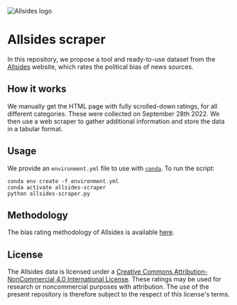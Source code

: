 ![Allsides logo](https://www.allsides.com/sites/all/themes/allsides/images/AllSides-Logo.svg)

# Allsides scraper

In this repository, we propose a tool and ready-to-use dataset from the [Allsides](https://www.allsides.com/media-bias/ratings?field_featured_bias_rating_value=All&field_news_source_type_tid%5B%5D=1&field_news_source_type_tid%5B%5D=2&field_news_source_type_tid%5B%5D=3&field_news_source_type_tid%5B%5D=4&field_news_source_type_tid%5B%5D=5&field_news_bias_nid_1%5B1%5D=1&field_news_bias_nid_1%5B2%5D=2&field_news_bias_nid_1%5B3%5D=3&title=) website, which rates the political bias of news sources.

## How it works

We manually get the HTML page with fully scrolled-down ratings, for all different categories. These were collected on September 28th 2022. We then use a web scraper to gather additional information and store the data in a tabular format.

## Usage

We provide an `environment.yml` file to use with [`conda`](https://conda.io/projects/conda/en/latest/user-guide/install/index.html). To run the script:

```
conda env create -f environment.yml
conda activate allsides-scraper
python allsides-scraper.py
```

## Methodology

The bias rating methodology of Allsides is available [here](https://www.allsides.com/media-bias/media-bias-rating-methods).

## License

The Allsides data is licensed under a [Creative Commons Attribution-NonCommercial 4.0 International License](https://creativecommons.org/licenses/by-nc/4.0/). These ratings may be used for research or noncommercial purposes with attribution. The use of the present repository is therefore subject to the respect of this license's terms.
